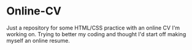 # Online-CV
Just a repository for some HTML/CSS practice with an online CV I'm working on. Trying to better my coding and thought I'd start off making myself an online resume.
